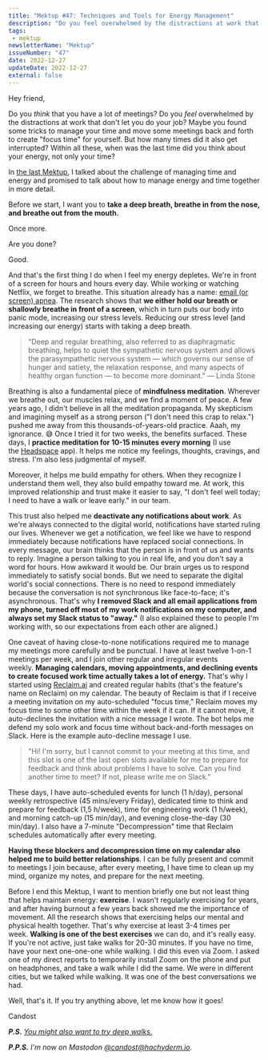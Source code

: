 ```yaml
---
title: "Mektup #47: Techniques and Tools for Energy Management"
description: "Do you feel overwhelmed by the distractions at work that don't let you do your job? How many times did your 'focus time blockers' get interrupted? When was the last time did you think about your energy, not only your time?"
tags:
 - mektup
newsletterName: "Mektup"
issueNumber: "47"
date: 2022-12-27
updateDate: 2022-12-27
external: false
---
```


Hey friend,

Do you _think_ that you have a lot of meetings? Do you _feel_ overwhelmed by the distractions at work that don't let you do your job? Maybe you found some tricks to manage your time and move some meetings back and forth to create "focus time" for yourself. But how many times did it also get interrupted? Within all these, when was the last time did you think about your energy, not only your time?

In [the last Mektup](/newsletter/mektup-46/), I talked about the challenge of managing time and energy and promised to talk about how to manage energy and time together in more detail.

Before we start, I want you to **take a deep breath, breathe in from the nose, and breathe out from the mouth.**

Once more.

Are you done?

Good.

And that's the first thing I do when I feel my energy depletes. We're in front of a screen for hours and hours every day. While working or watching Netflix, we forget to breathe. This situation already has a name: [email (or screen) apnea](https://lindastone.net/2014/11/24/are-you-breathing-do-you-have-email-apnea/). The research shows that **we either hold our breath or shallowly breathe in front of a screen**, which in turn puts our body into panic mode, increasing our stress levels. Reducing our stress level (and increasing our energy) starts with taking a deep breath.

> “Deep and regular breathing, also referred to as diaphragmatic breathing, helps to quiet the sympathetic nervous system and allows the parasympathetic nervous system — which governs our sense of hunger and satiety, the relaxation response, and many aspects of healthy organ function — to become more dominant." — Linda Stone

Breathing is also a fundamental piece of **mindfulness meditation**. Wherever we breathe out, our muscles relax, and we find a moment of peace. A few years ago, I didn't believe in all the meditation propaganda. My skepticism and imagining myself as a strong person ("I don't need this crap to relax.") pushed me away from this thousands-of-years-old practice. Aaah, my ignorance. 😅 Once I tried it for two weeks, the benefits surfaced. These days, I **practice meditation for 10-15 minutes every morning** (I use the [Headspace](https://www.headspace.com/referral/z6jb3?slug=95d762&audio=false) app). It helps me notice my feelings, thoughts, cravings, and stress. I'm also less judgmental of myself.

Moreover, it helps me build empathy for others. When they recognize I understand them well, they also build empathy toward me. At work, this improved relationship and trust make it easier to say, "I don't feel well today; I need to have a walk or leave early." in our team.

This trust also helped me **deactivate any notifications about work**. As we're always connected to the digital world, notifications have started ruling our lives. Whenever we get a notification, we feel like we have to respond immediately because notifications have replaced social connections. In every message, our brain thinks that the person is in front of us and wants to reply. Imagine a person talking to you in real life, and you don't say a word for hours. How awkward it would be. Our brain urges us to respond immediately to satisfy social bonds. But we need to separate the digital world's social connections. There is no need to respond immediately because the conversation is not synchronous like face-to-face; it's asynchronous. That's why **I removed Slack and all email applications from my phone, turned off most of my work notifications on my computer, and always set my Slack status to "away."** (I also explained these to people I'm working with, so our expectations from each other are aligned.)

One caveat of having close-to-none notifications required me to manage my meetings more carefully and be punctual. I have at least twelve 1-on-1 meetings per week, and I join other regular and irregular events weekly. **Managing calendars, moving appointments, and declining events to create focused work time actually takes a lot of energy.** That's why I started using [Reclaim.ai](https://reclaim.ai/r/s/X9icd) and created regular habits (that's the feature's name on Reclaim) on my calendar. The beauty of Reclaim is that if I receive a meeting invitation on my auto-scheduled "focus time," Reclaim moves my focus time to some other time within the week if it can. If it cannot move, it auto-declines the invitation with a nice message I wrote. The bot helps me defend my solo work and focus time without back-and-forth messages on Slack. Here is the example auto-decline message I use.

> "Hi! I'm sorry, but I cannot commit to your meeting at this time, and this slot is one of the last open slots available for me to prepare for feedback and think about problems I have to solve. Can you find another time to meet? If not, please write me on Slack."

These days, I have auto-scheduled events for lunch (1 h/day), personal weekly retrospective (45 mins/every Friday), dedicated time to think and prepare for feedback (1,5 h/week), time for engineering work (1 h/week), and morning catch-up (15 min/day), and evening close-the-day (30 min/day). I also have a 7-minute "Decompression" time that Reclaim schedules automatically after every meeting.

**Having these blockers and decompression time on my calendar also helped me to build better relationships**. I can be fully present and commit to meetings I join because, after every meeting, I have time to clean up my mind, organize my notes, and prepare for the next meeting.

Before I end this Mektup, I want to mention briefly one but not least thing that helps maintain energy: **exercise**. I wasn't regularly exercising for years, and after having burnout a few years back showed me the importance of movement. All the research shows that exercising helps our mental and physical health together. That's why exercise at least 3-4 times per week. **Walking is one of the best exercises** we can do, and it's really easy. If you're not active, just take walks for 20-30 minutes. If you have no time, have your next one-one-one while walking. I did this even via Zoom. I asked one of my direct reports to temporarily install Zoom on the phone and put on headphones, and take a walk while I did the same. We were in different cities, but we talked while walking. It was one of the best conversations we had.

Well, that's it. If you try anything above, let me know how it goes!

Candost

_**P.S.** [You might also want to try deep walks.](/csikszentmihalyi-newport-and-pressfield-on-creativity-time-and-deep-walks-in-remote-work/)_

_**P.P.S.** I'm now on Mastodon [@candost@hachyderm.io](https://hachiderm.io/@candost)._
